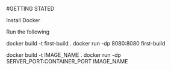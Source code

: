 #GETTING STATED

Install Docker 

Run the following

docker build -t first-build .
docker run -dp 8080:8080 first-build


docker build -t IMAGE_NAME .
docker run -dp SERVER_PORT:CONTAINER_PORT IMAGE_NAME 

